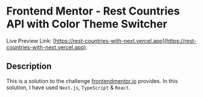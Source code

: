 # Frontend Mentor - Rest Countries API with Color Theme Switcher

Live Preview Link: [https://rest-countries-with-next.vercel.app](https://rest-countries-with-next.vercel.app).

## Description

This is a solution to the challenge [frontendmentor.io](https://www.frontendmentor.io/challenges/rest-countries-api-with-color-theme-switcher-5cacc469fec04111f7b848ca) provides. In this solution, I have used `Next.js`, `TypeScript` & `React`.
